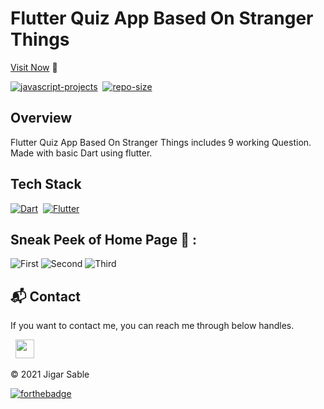 # Flutter Quiz App Based On Stranger Things

[Visit Now](https://github.com/code-bajju/flutter-quiz-app-stranger-things) 🚀

[![javascript-projects](https://img.shields.io/website-up-down-green-red/http/shields.io.svg?color=blue)](https://github.com/code-bajju/flutter-quiz-app-stranger-things)&nbsp;
[![repo-size](https://img.shields.io/github/repo-size/code-bajju/flutter-quiz-app-stranger-things)](https://github.com/code-bajju/flutter-quiz-app-stranger-things)

## Overview

Flutter Quiz App Based On Stranger Things includes 9 working Question.
Made with basic Dart using flutter.

## Tech Stack
[![Dart](https://img.shields.io/badge/dart%20-%23E34F26.svg?&style=for-the-badge&logo=dart&logoColor=white)](https://github.com/code-bajju/flutter-quiz-app-stranger-things)&nbsp;
[![Flutter](https://img.shields.io/badge/flutter%20-%231572B6.svg?&style=for-the-badge&logo=flutter&logoColor=white)](https://github.com/code-bajju/flutter-quiz-app-stranger-things.git)&nbsp;

## Sneak Peek of Home Page 🙈 :
![First](https://i.postimg.cc/mDBhZqPp/1.jpg)
![Second](https://i.postimg.cc/jSysW-c0p/2.jpg)
![Third](https://i.postimg.cc/Yq5rqVVN/3.jpg)


<h2>📬 Contact</h2>

If you want to contact me, you can reach me through below handles.

&nbsp;&nbsp;<a href="https://www.linkedin.com/in/Bajrang-gour/"><img src="https://www.felberpr.com/wp-content/uploads/linkedin-logo.png" width="30"></img></a>

© 2021 Jigar Sable


[![forthebadge](https://forthebadge.com/images/badges/built-with-love.svg)](https://forthebadge.com)